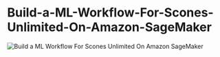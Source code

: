 # Build-a-ML-Workflow-For-Scones-Unlimited-On-Amazon-SageMaker
![Build a ML Workflow For Scones Unlimited On Amazon SageMaker](https://github.com/user-attachments/assets/f152559d-1d9b-48bf-911d-bd510bb0cfc1)
